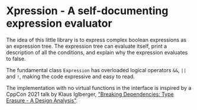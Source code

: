 # Xpression - A self-documenting expression evaluator

The idea of this little library is to express complex boolean expressions as an expression tree.
The expression tree can evaluate itself, print a description of all the conditions, and explain why the expression evaluates to false.

The fundamental class `Expression` has overloaded logical operators `&&`, `||` and `!`, making the code  expressive and easy to read.

The implementation with no virtual functions in the interface is inspired by a CppCon 2021 talk by Klaus Iglberger, ["Breaking Dependencies: Type Erasure - A Design Analysis"](https://youtu.be/4eeESJQk-mw).
